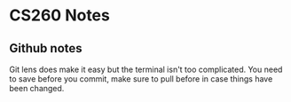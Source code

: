# CS260 Notes
## Github notes
Git lens does make it easy but the terminal isn't too complicated.
You need to save before you commit, make sure to pull before in case things have been changed.